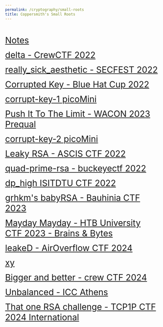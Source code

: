 ```yaml
---
permalink: /cryptography/small-roots
title: Coppersmith's Small Roots
---
```


<br>


<span style="font-size:2em;">   [Notes](/cryptography/small-roots/notes)       </span> <br>

<span style="font-size:2em;">   [delta - CrewCTF 2022](/cryptography/small-roots/delta-CrewCTF-2022)       </span> <br>

<span style="font-size:2em;">   [really_sick_aesthetic - SECFEST 2022](/cryptography/small-roots/really-sick-aesthetic-SECFEST-2022)       </span> <br>

<span style="font-size:2em;">   [Corrupted Key - Blue Hat Cup 2022](/cryptography/small-roots/Corrupted-Key-Blue-Hat-Cup-2022)       </span> <br>

<span style="font-size:2em;">   [corrupt-key-1 picoMini](/cryptography/small-roots/corrupt-key-1-picoMini)       </span> <br>

<span style="font-size:2em;">   [Push It To The Limit - WACON 2023 Prequal](/cryptography/small-roots/push-it-to-the-limit-WACON-2023-prequal)       </span> <br>

<span style="font-size:2em;">   [corrupt-key-2 picoMini](/cryptography/small-roots/corrupt-key-2-picoMini)       </span> <br>

<span style="font-size:2em;">   [Leaky RSA - ASCIS CTF 2022](/cryptography/small-roots/Leaky-RSA-ASCIS-CTF-2022)       </span> <br>

<span style="font-size:2em;">   [quad-prime-rsa - buckeyectf 2022](/cryptography/small-roots/quad-prime-rsa-buckeyectf-2022)       </span> <br>

<span style="font-size:2em;">   [dp_high ISITDTU CTF 2022](/cryptography/small-roots/dp-high-ISITDTU-CTF-2022)       </span> <br>

<span style="font-size:2em;">   [grhkm's babyRSA - Bauhinia CTF 2023](/cryptography/small-roots/babyRSA-Bauhinia-CTF-2023)       </span> <br>

<span style="font-size:2em;">   [Mayday Mayday - HTB University CTF 2023 - Brains & Bytes](/cryptography/small-roots/Mayday-Mayday-HTB-University-CTF-2023-Brains-&-Bytes)       </span> <br>

<span style="font-size:2em;">   [leakeD - AirOverflow CTF 2024](/cryptography/small-roots/leakeD-AirOverflow-CTF-2024)       </span> <br>

<span style="font-size:2em;">   [xy](/cryptography/small-roots/xy)       </span> <br>


<span style="font-size:2em;">   [Bigger and better - crew CTF 2024](/cryptography/small-roots/Bigger-and-better-crew-CTF-2024)       </span> <br>


<span style="font-size:2em;">   [Unbalanced - ICC Athens](/cryptography/small-roots/Unbalanced-ICCAthens)       </span> <br>


<span style="font-size:2em;">   [That one RSA challenge - TCP1P CTF 2024 International](/cryptography/small-roots/ThatoneRSAchallenge-TCP1PCTF2024International)       </span> <br>


